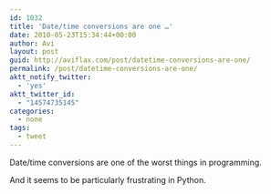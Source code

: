 ```yaml
---
id: 1032
title: 'Date/time conversions are one …'
date: 2010-05-23T15:34:44+00:00
author: Avi
layout: post
guid: http://aviflax.com/post/datetime-conversions-are-one/
permalink: /post/datetime-conversions-are-one/
aktt_notify_twitter:
  - 'yes'
aktt_twitter_id:
  - "14574735145"
categories:
  - none
tags:
  - tweet
---
```

Date/time conversions are one of the worst things in programming.

And it seems to be particularly frustrating in Python.